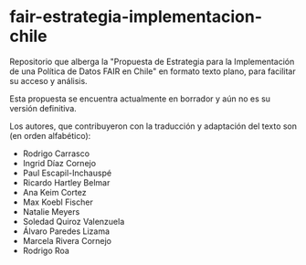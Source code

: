 # fair-estrategia-implementacion-chile

Repositorio que alberga la "Propuesta de Estrategia para la Implementación de una Política de Datos FAIR en Chile" en formato texto plano, para facilitar su acceso y análisis.

Esta propuesta se encuentra actualmente en borrador y aún no es su versión definitiva.

Los autores, que contribuyeron con la traducción y adaptación del texto son (en orden alfabético):

- Rodrigo Carrasco
- Ingrid Díaz Cornejo
- Paul Escapil-Inchauspé
- Ricardo Hartley Belmar
- Ana Keim Cortez
- Max Koebl Fischer
- Natalie Meyers
- Soledad Quiroz Valenzuela
- Álvaro Paredes Lizama
- Marcela Rivera Cornejo
- Rodrigo Roa